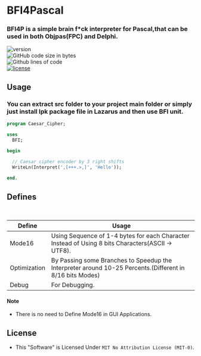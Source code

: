 # BFI4Pascal
### BFI4P is a simple brain f*ck interpreter for Pascal,that can be used in both Objpas(FPC) and Delphi.


![version](https://badgen.net/badge/version/1.0.7/red?style=flat-square)<br />
![GitHub code size in bytes](https://img.shields.io/github/languages/code-size/0x4A4D00/BFI4Pascal?style=flat-square)<br />
![Github lines of code](https://badgen.net/badge/total%20lines/399/green?style=flat-square) <br />
[![license](https://badgen.net/badge/license/MIT-0/477?style=flat-square)](https://github.com/0x4A4D00/BFI4Pascal/blob/main/LICENSE)

## Usage
### You can extract src folder to your project main folder or simply just install lpk package file in Lazarus and then use BFI unit.

```Pascal
program Caesar_Cipher;

uses
  BFI;

begin

  // Caesar cipher encoder by 3 right shifts 
  WriteLn(Interpret(',[+++.>,]', 'Hello'));
  
end.

```

## Defines

<br />

| Define | Usage |
| ------ | ------ |
| Mode16 | Using Sequence of 1-4 bytes for each Character Instead of Using 8 bits Characters(ASCII -> UTF8). |
| Optimization | By Passing some Branches to Speedup the Interpreter around 10-25 Percents.(Different in 8/16 bits Modes) | 
| Debug | For Debugging.|

#### Note
- There is no need to Define Mode16 in GUI Applications. 

## License
- This "Software" is Licensed Under `MIT No Attribution License (MIT-0)`.

